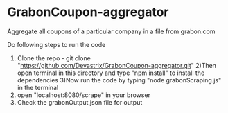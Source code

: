 # GrabonCoupon-aggregator
Aggregate all coupons of a particular company in a file from grabon.com

Do following steps to run the code
1) Clone the repo - git clone "https://github.com/Devastrix/GrabonCoupon-aggregator.git"
2)Then open terminal in this directory and type "npm install" to install the dependencies
3)Now run the code by typing "node grabonScraping.js" in the terminal
4) open "localhost:8080/scrape" in your browser 
5) Check the grabonOutput.json file for output
